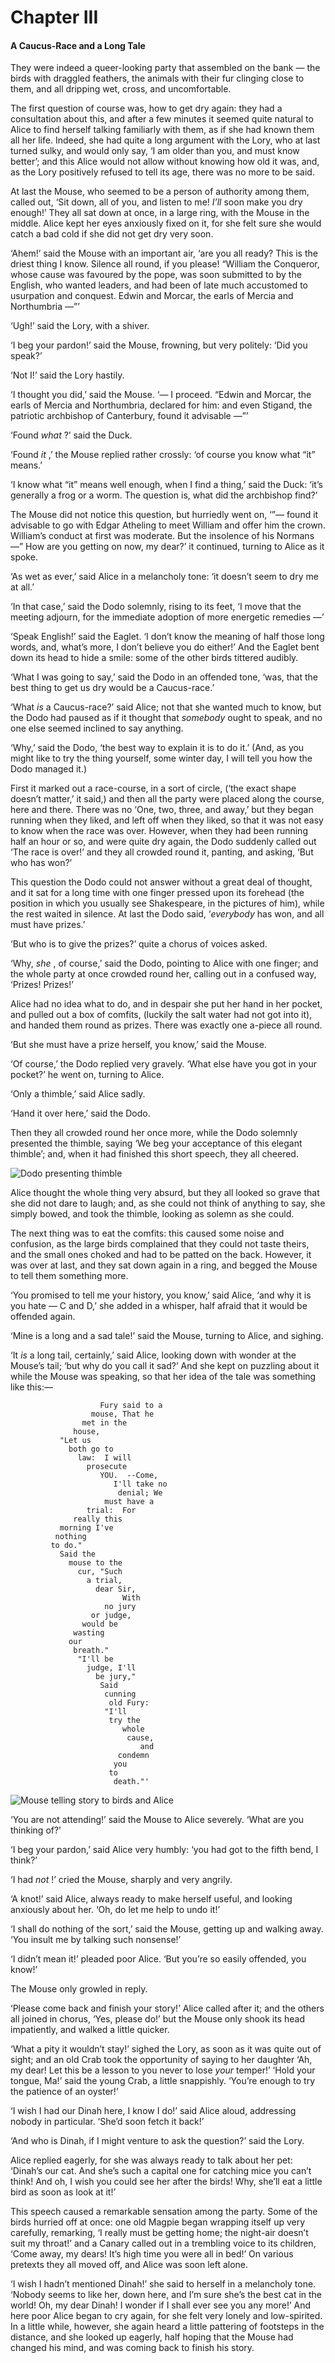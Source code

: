 # Chapter III

#### A Caucus-Race and a Long Tale

They were indeed a queer-looking party that assembled on the bank — the birds with draggled feathers, the animals with their fur clinging close to them, and all dripping wet, cross, and uncomfortable.

The first question of course was, how to get dry again: they had a consultation about this, and after a few minutes it seemed quite natural to Alice to find herself talking familiarly with them, as if she had known them all her life. Indeed, she had quite a long argument with the Lory, who at last turned sulky, and would only say, ‘I am older than you, and must know better’; and this Alice would not allow without knowing how old it was, and, as the Lory positively refused to tell its age, there was no more to be said.

At last the Mouse, who seemed to be a person of authority among them, called out, ‘Sit down, all of you, and listen to me! *I’ll* soon make you dry enough!’ They all sat down at once, in a large ring, with the Mouse in the middle. Alice kept her eyes anxiously fixed on it, for she felt sure she would catch a bad cold if she did not get dry very soon.

‘Ahem!’ said the Mouse with an important air, ‘are you all ready? This is the driest thing I know. Silence all round, if you please! “William the Conqueror, whose cause was favoured by the pope, was soon submitted to by the English, who wanted leaders, and had been of late much accustomed to usurpation and conquest. Edwin and Morcar, the earls of Mercia and Northumbria —”’

‘Ugh!’ said the Lory, with a shiver.

‘I beg your pardon!’ said the Mouse, frowning, but very politely: ‘Did you speak?’

‘Not I!’ said the Lory hastily.

‘I thought you did,’ said the Mouse. ‘— I proceed. “Edwin and Morcar, the earls of Mercia and Northumbria, declared for him: and even Stigand, the patriotic archbishop of Canterbury, found it advisable —”’

‘Found *what* ?’ said the Duck.

‘Found *it* ,’ the Mouse replied rather crossly: ‘of course you know what “it” means.’

‘I know what “it” means well enough, when I find a thing,’ said the Duck: ‘it’s generally a frog or a worm. The question is, what did the archbishop find?’

The Mouse did not notice this question, but hurriedly went on, ‘”— found it advisable to go with Edgar Atheling to meet William and offer him the crown. William’s conduct at first was moderate. But the insolence of his Normans —” How are you getting on now, my dear?’ it continued, turning to Alice as it spoke.

‘As wet as ever,’ said Alice in a melancholy tone: ‘it doesn’t seem to dry me at all.’

‘In that case,’ said the Dodo solemnly, rising to its feet, ‘I move that the meeting adjourn, for the immediate adoption of more energetic remedies —’

‘Speak English!’ said the Eaglet. ‘I don’t know the meaning of half those long words, and, what’s more, I don’t believe you do either!’ And the Eaglet bent down its head to hide a smile: some of the other birds tittered audibly.

‘What I was going to say,’ said the Dodo in an offended tone, ‘was, that the best thing to get us dry would be a Caucus-race.’

‘What *is* a Caucus-race?’ said Alice; not that she wanted much to know, but the Dodo had paused as if it thought that *somebody* ought to speak, and no one else seemed inclined to say anything.

‘Why,’ said the Dodo, ‘the best way to explain it is to do it.’ (And, as you might like to try the thing yourself, some winter day, I will tell you how the Dodo managed it.)

First it marked out a race-course, in a sort of circle, (‘the exact shape doesn’t matter,’ it said,) and then all the party were placed along the course, here and there. There was no ‘One, two, three, and away,’ but they began running when they liked, and left off when they liked, so that it was not easy to know when the race was over. However, when they had been running half an hour or so, and were quite dry again, the Dodo suddenly called out ‘The race is over!’ and they all crowded round it, panting, and asking, ‘But who has won?’

This question the Dodo could not answer without a great deal of thought, and it sat for a long time with one finger pressed upon its forehead (the position in which you usually see Shakespeare, in the pictures of him), while the rest waited in silence. At last the Dodo said, ‘*everybody* has won, and all must have prizes.’

‘But who is to give the prizes?’ quite a chorus of voices asked.

‘Why, *she* , of course,’ said the Dodo, pointing to Alice with one finger; and the whole party at once crowded round her, calling out in a confused way, ‘Prizes! Prizes!’

Alice had no idea what to do, and in despair she put her hand in her pocket, and pulled out a box of comfits, (luckily the salt water had not got into it), and handed them round as prizes. There was exactly one a-piece all round.

‘But she must have a prize herself, you know,’ said the Mouse.

‘Of course,’ the Dodo replied very gravely. ‘What else have you got in your pocket?’ he went on, turning to Alice.

‘Only a thimble,’ said Alice sadly.

‘Hand it over here,’ said the Dodo.

Then they all crowded round her once more, while the Dodo solemnly presented the thimble, saying ‘We beg your acceptance of this elegant thimble’; and, when it had finished this short speech, they all cheered.


![Dodo presenting thimble](https://genielabs.github.io/zuix/content/docs/examples/alice/img/ch_3_1.png)

Alice thought the whole thing very absurd, but they all looked so grave that she did not dare to laugh; and, as she could not think of anything to say, she simply bowed, and took the thimble, looking as solemn as she could.

The next thing was to eat the comfits: this caused some noise and confusion, as the large birds complained that they could not taste theirs, and the small ones choked and had to be patted on the back. However, it was over at last, and they sat down again in a ring, and begged the Mouse to tell them something more.

‘You promised to tell me your history, you know,’ said Alice, ‘and why it is you hate — C and D,’ she added in a whisper, half afraid that it would be offended again.

‘Mine is a long and a sad tale!’ said the Mouse, turning to Alice, and sighing.

‘It *is* a long tail, certainly,’ said Alice, looking down with wonder at the Mouse’s tail; ‘but why do you call it sad?’ And she kept on puzzling about it while the Mouse was speaking, so that her idea of the tale was something like this:—

```
                    Fury said to a
                  mouse, That he
                met in the
              house,
           "Let us
             both go to
               law:  I will
                 prosecute
                    YOU.  --Come,
                       I'll take no
                        denial; We
                     must have a
                 trial:  For
              really this
           morning I've
          nothing
         to do."
           Said the
             mouse to the
               cur, "Such
                 a trial,
                   dear Sir,
                         With
                     no jury
                  or judge,
                would be
              wasting
             our
              breath."
               "I'll be
                 judge, I'll
                   be jury,"
                    Said
                     cunning
                      old Fury:
                     "I'll
                      try the
                         whole
                          cause,
                             and
                        condemn
                       you
                      to
                       death."'
```


![Mouse telling story to birds and Alice](https://genielabs.github.io/zuix/content/docs/examples/alice/img/ch_3_2.png)

‘You are not attending!’ said the Mouse to Alice severely. ‘What are you thinking of?’

‘I beg your pardon,’ said Alice very humbly: ‘you had got to the fifth bend, I think?’

‘I had *not* !’ cried the Mouse, sharply and very angrily.

‘A knot!’ said Alice, always ready to make herself useful, and looking anxiously about her. ‘Oh, do let me help to undo it!’

‘I shall do nothing of the sort,’ said the Mouse, getting up and walking away. ‘You insult me by talking such nonsense!’

‘I didn’t mean it!’ pleaded poor Alice. ‘But you’re so easily offended, you know!’

The Mouse only growled in reply.

‘Please come back and finish your story!’ Alice called after it; and the others all joined in chorus, ‘Yes, please do!’ but the Mouse only shook its head impatiently, and walked a little quicker.

‘What a pity it wouldn’t stay!’ sighed the Lory, as soon as it was quite out of sight; and an old Crab took the opportunity of saying to her daughter ‘Ah, my dear! Let this be a lesson to you never to lose *your* temper!’ ‘Hold your tongue, Ma!’ said the young Crab, a little snappishly. ‘You’re enough to try the patience of an oyster!’

‘I wish I had our Dinah here, I know I do!’ said Alice aloud, addressing nobody in particular. ‘She’d soon fetch it back!’

‘And who is Dinah, if I might venture to ask the question?’ said the Lory.

Alice replied eagerly, for she was always ready to talk about her pet: ‘Dinah’s our cat. And she’s such a capital one for catching mice you can’t think! And oh, I wish you could see her after the birds! Why, she’ll eat a little bird as soon as look at it!’

This speech caused a remarkable sensation among the party. Some of the birds hurried off at once: one old Magpie began wrapping itself up very carefully, remarking, ‘I really must be getting home; the night-air doesn’t suit my throat!’ and a Canary called out in a trembling voice to its children, ‘Come away, my dears! It’s high time you were all in bed!’ On various pretexts they all moved off, and Alice was soon left alone.

‘I wish I hadn’t mentioned Dinah!’ she said to herself in a melancholy tone. ‘Nobody seems to like her, down here, and I’m sure she’s the best cat in the world! Oh, my dear Dinah! I wonder if I shall ever see you any more!’ And here poor Alice began to cry again, for she felt very lonely and low-spirited. In a little while, however, she again heard a little pattering of footsteps in the distance, and she looked up eagerly, half hoping that the Mouse had changed his mind, and was coming back to finish his story.
